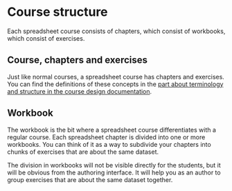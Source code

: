 # Course structure

Each spreadsheet course consists of chapters, which consist of workbooks, which consist of exercises.

## Course, chapters and exercises

Just like normal courses, a spreadsheet course has chapters and exercises. You can find the
definitions of these concepts in the [part about terminology and structure in the course design
documentation](http://authoring.datacamp.com/courses/design/#terminology-and-structure).

## Workbook

The workbook is the bit where a spreadsheet course differentiates with a regular course. Each
spreadsheet chapter is divided into one or more workbooks. You can think of it as a way to subdivide
your chapters into chunks of exercises that are about the same dataset.

The division in workbooks will not be visible directly for the students, but it will be obvious from
the authoring interface. It will help you as an author to group exercises that are about the same
dataset together.

